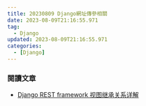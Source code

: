 ```yaml
---
title: 20230809 Django網址傳參相關
date: 2023-08-09T21:16:55.971
tag:
  - Django
updated: 2023-08-09T21:16:55.971
categories:
  - [Django]
---
```

### 閱讀文章
- [Django REST framework 视图继承关系详解](https://blog.csdn.net/ltycsdn007/article/details/101207655)
